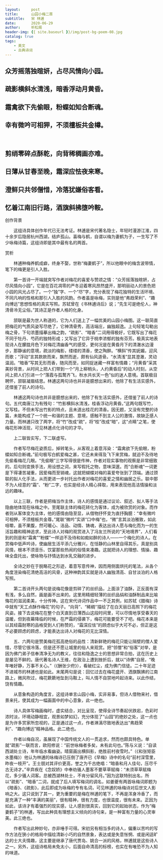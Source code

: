 ```yaml
---
layout:     post
title:      山园小梅二首
subtitle:   宋 林逋
date:       2020-06-29
author:     听松阁
header-img: {{ site.baseurl }}/img/post-bg-poem-08.jpg
catalog: true
tags:
    - 美文
    - 古典诗词
---
```


## 众芳摇落独暄妍，占尽风情向小园。

## 疏影横斜水清浅，暗香浮动月黄昏。

## 霜禽欲下先偷眼，粉蝶如知合断魂。

## 幸有微吟可相狎，不须檀板共金樽。

&nbsp;
&nbsp;
## 剪绡零碎点酥乾，向背稀稠画亦难。

## 日薄从甘春至晚，霜深应怯夜来寒。

## 澄鲜只共邻僧惜，冷落犹嫌俗客看。

## 忆着江南旧行路，酒旗斜拂堕吟鞍。





创作背景



　　这组诗具体创作年代已无法考证。林逋是宋代著名隐士，年轻时漫游江淮，四十余岁后隐居杭州西湖，结庐孤山。喜梅与鹤，自谓以梅为妻鹤为子，一生写了不少咏梅诗篇，这组诗即是其中最有名的两首。





赏析



　　林逋种梅养鹤成癖，终身不娶，世称“梅妻鹤子”，所以他眼中的梅含波带情，笔下的梅更是引人入胜。



　　第一首诗一开端就突写作者对梅花的喜爱与赞颂之情：“众芳摇落独暄妍，占尽风情向小园”，它是在百花凋零的严冬迎着寒风昂然盛开，那明丽动人的景色把小园的风光占尽了。一个“独”字、一个“尽”字，充分表现了梅花独特的生活环境、不同凡响的性格和那引人入胜的风韵。作者虽是咏梅，实则是他“弗趋荣利”、“趣向博远”思想性格的真实写照。苏轼曾在《书林逋诗后》说；“先生可是绝伦人，神清骨冷无尘俗。”其诗正是作者人格的化身。



　　颔联是最为世人称道的，它为人们送上了一幅优美的山园小梅图。这一联简直把梅花的气质风姿写尽绝了，它神清骨秀，高洁端庄，幽独超逸。上句轻笔勾勒出梅之骨，下句浓墨描摹出梅之韵，“疏影”、“暗香”二词用得极好，它既写出了梅花不同于牡丹、芍药的独特形成；又写出了它异于桃李浓郁的独有芬芳。极真实地表现诗人在朦胧月色下对梅花清幽香气的感受，更何况是在黄昏月下的清澈水边漫步，那静谧的意境，疏淡的梅影，缕缕的清香，使之陶醉。“横斜”传其妩媚，迎风而歌；“浮动”言其款款而来，飘然而逝，颇有仙风道骨。“水清浅”显其澄澈，灵动温润。“暗香”写其无形而香，随风而至，如同捉迷藏一样富有情趣；“月黄昏”采其美妙背景，从时间上把人们带到一个“月上柳梢头，人约黄昏后”的动人时刻，从空间上把人们引进一个“落霞与孤鹜齐飞，秋水共长天一色”似的迷人意境。首联极目聘怀，颔联凝眉结思。林逋这两句诗也并非是臆想出来的，他除了有生活实感外，还借鉴了前人的诗句。



　　林逋这两句诗也并非是臆想出来的，他除了有生活实感外，还借鉴了前人的诗句。五代南唐江为有残句：“竹影横斜水清浅，桂香浮动月黄昏。”这两句既写竹，又写桂。不但未写出竹影的特点，且未道出桂花的清香。因无题，又没有完整的诗篇，未能构成了一个统一和谐的主题、意境，感触不到主人公的激情，故缺乏感人力量。而林逋只改了两字，将“竹”改成“疏”，将“桂”改成“暗”，这“点睛”之笔，使梅花形神活现，可见林逋点化诗句的才华。



　　上二联皆实写，下二联虚写。



　　作者写尽梅花姿质后，掉转笔头，从客观上着意泻染：“霜禽欲下先偷眼，粉蝶如知合断魂。”前句极写白鹤爱梅之甚，它还未来得及飞下来赏梅，就迫不及待地先偷看梅花几眼。“先偷眼”三字写得很是传神，作者对现实事物的观察是非常细致的。后句则变换手法，用设想之词，来写假托之物，意味深邃。而“合断魂”一词更是下得凄苦凝重，因爱梅而至销魂，这就把蝴蝶对梅的喜爱夸张到了顶端。通过颈联的拟人化手法，从而更进一步衬托出作者对梅花的喜爱之情和幽居之乐。联中那不为人经意的“霜”、“粉”二字，也实是经诗人精心择取，用来表现他高洁情操和淡远的趣味。



　　以上三联，作者是把梅当作主体，诗人的感情是通过议论、叙述、拟人等手法隐曲地体现在咏梅之中。至尾联主体的梅花转化为客体，成为被欣赏的对象。而作者则从客体变为主体，他的感情由隐至显，从借物抒怀变为直抒胸臆：“幸有微吟可相狎，不须檀板共金尊。”尾联“微吟”实讲“口中梅”也，“微”言其淡泊雅致，如此咀嚼，虽不果腹，然可暖心、洁品、动情、铸魂，表达出诗人愿与梅化而为一的生活旨趣和精神追求，至此诗人对梅的观赏进入了冯友兰所说的“天地境界”，人们看到的则是和“霜禽”“粉蝶”一样迫不及待和如痴如醉的诗人——一个梅化的诗人。在赏梅中低声吟诗，使幽居生活平添几分雅兴，在恬静的山林里自得其乐，真是别具风情，根本不须音乐、饮宴那些热闹的俗情来凑趣。这就把诗人的理想、情操、趣味全盘托出，使咏物与抒情达到水乳交融的进步。



　　全诗之妙在于脱略花之形迹，着意写意传神，因而用侧面烘托的笔法，从各个角度渲染梅花清绝高洁的风骨，这种神韵其实就是诗人幽独清高、自甘淡泊的人格写照。



　　第二首诗开头两句是说梅花像是剪碎了的丝织品，上面涂了油酥，正反面有深有浅，多么自然，画是画不出来的。这里用精细轻薄的丝织品绢和油酥制品来比喻悔花的滋润柔美，十分传神。这在宋代诗词作品中一不乏其例，如苏轼《腊梅》诗中就有“天工点酥作梅花”的句子。“向背”、“稀稠‘’描绘了在白天丽日高照下的梅花风姿。接下去说梅花在整个白天直到日薄西山这段时间里，可以尽情地享受春天的温暖，但到夜幕降临的时候，在严霜的侵袭下，梅花可能要受不了吧。梅花本来是以其经霜耐寒的品格受到人们称赞的，“霜深应怯”的顾虑似乎大可不必，但正是这不必要顾虑的顾虑，才能表达出诗人对梅花的无比深情。



　　五、六两句是赞美梅花孤高绝俗的品性：清新鲜艳的梅花只能让隔壁的僧人爱惜，尽管它很冷落，但是还不愿让城里的俗人来观赏。把“邻僧”和“俗客”对举，是因为佛门弟子信奉清净无为的教义，往往和隐逸之士的思想非常合拍，这在历史上是屡见不鲜的。唐代著名诗人王维，在政治上遭到挫折后，就以“诗佛”自居，“晚年唯好静，万事不关心。”（《酬张少府》），看破红尘，成为佛门信徒。二十年足迹不进城市的林逋也是如此。末尾两句是说：回忆过去在梅花盛开、洒旗飘拂的江南路上，微风吹过，梅花簌簌地坠到马鞍上，叫人情不自禁地吟起诗来。以此作结，饶有情趣。



　　从意象构造的角度言，这组诗单言山园小梅，实非易事，但诗人借物来衬，借景来托，使其成为一幅画面中的中心意象，此一绝也。



　　诗人具体写梅画梅时，虚实结合，对比呈现，使得全诗节奏起伏跌宕，色彩时浓时淡，环境动静相宜，观景如梦如幻，充分体现了“山园”的绝妙之处，这一点也是为许多赏家所忽视的，正是通过这一点，作者淋漓尽致地表达出“弗趋荣利”、“趣向博远”精神品格。此二绝也。



　　作者以梅自况，虽展现了中国传统文人的一贯追求，然而也颇具特色。单就“疏影”一联而言，欧阳修说：“前世咏梅者多矣，未有此句也。”陈与义说：“自读西湖处士诗，年年临水看幽姿。晴窗画出横斜影，绝胜前村夜雪时。”（《和张矩臣水墨梅》）他认为林逋的咏梅诗已压倒了唐齐已《早梅》诗中的名句“前村深雪里，昨夜一枝开”。王士朋对其评价更高，誉之为千古绝唱：“暗香和月人佳句，压尽千古无诗才。”辛弃疾在《念奴娇》中奉劝骚人墨客不要草草赋梅：“未须草草赋梅花，多少骚人词客。总被西湖林处士，不肯分留风月。”因为这联特别出名，所以“疏影”、“暗香”二词，就成了后人填写梅词的调名，如姜夔有两首咏梅词即题为《暗香》、《疏影》，此后即成为咏梅的专有名词，可见林逋的咏梅诗对后世文人影响之大。这只说到了其一，更为重要的是梅在林逋的笔下，不再是浑身冷香了，而是充满了一种“丰满的美丽”，很有精神，很有力度，也很温度，很有未来。正因为如此，该诗才有着强烈的现实感，让人感到很真实，回到它的起始状态，作为“梅妻鹤子”的林逋，写出此种具有理想主义倾向的诗句来，是一种富有力量的心灵审美。此三绝也。



　　作者写出此种妙句，亦非唾手可得。宋初另有相当多的诗人，偏重以苦吟的写作方法在狭小的格局中描绘清新小巧的自然景象，表达或是失意怅惘、或是闲适旷达的士大夫情趣，这主要是继承了唐代贾岛、姚合一派的风格，林逋就是这些诗人之一。另外，这组诗格局未免太小，后面自命清高的标榜，也实在有唯恐不为人知的味道。
